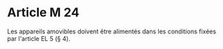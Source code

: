 # Article M 24

Les appareils amovibles doivent être alimentés dans les conditions fixées par l'article EL 5 (§ 4).
